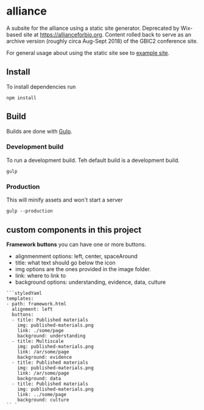 # alliance
A subsite for the alliance using a static site generator. Deprecated by Wix-based site at https://allianceforbio.org. Content rolled back to serve as an archive version (roughly circa Aug-Sept 2018) of the GBIC2 conference site.

For general usage about using the static site see to [example site](ssg.gbif-uat.org).

## Install
To install dependencies run
```
npm install
```

## Build
Builds are done with [Gulp](http://gulpjs.com/).

### Development build
To run a development build. Teh default build is a development build.

```
gulp
```

### Production
This will minify assets and won't start a server
```
gulp --production
```

## custom components in this project

**Framework buttons**
you can have one or more buttons.

* alignmenment options: left, center, spaceAround
* title: what text should go below the icon
* img options are the ones provided in the image folder. 
* link: where to link to
* background options: understanding, evidence, data, culture

```
```styledYaml
templates:
- path: framework.html
  alignment: left
  buttons:
  - title: Published materials
    img: published-materials.png
    link: ./some/page
    background: understanding
  - title: Multiscale
    img: published-materials.png
    link: /ar/some/page
    background: evidence
  - title: Published materials
    img: published-materials.png
    link: /ar/some/page
    background: data
  - title: Published materials
    img: published-materials.png
    link: ../some/page
    background: culture
`` `
```
